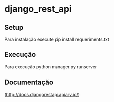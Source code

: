 # django_rest_api

## Setup
Para instalação execute pip install requeriments.txt

## Execução
Para execução python manager.py runserver

## Documentação
 (http://docs.djangorestapi.apiary.io/)
